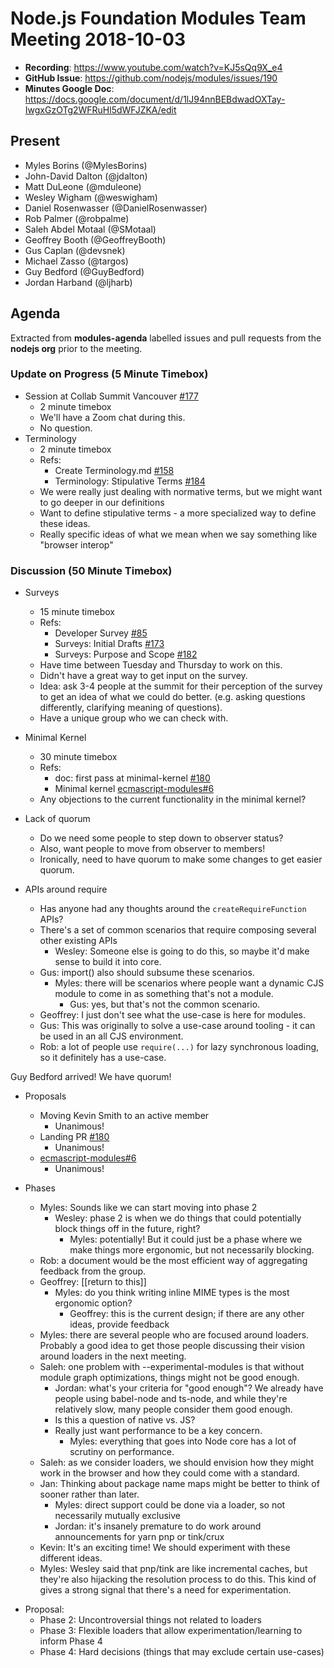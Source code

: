 # Node.js Foundation Modules Team Meeting 2018-10-03

* **Recording**: https://www.youtube.com/watch?v=KJ5sQq9X_e4
* **GitHub Issue**: https://github.com/nodejs/modules/issues/190
* **Minutes Google Doc**: https://docs.google.com/document/d/1lJ94nnBEBdwadOXTay-IwgxGzOTg2WFRuHl5dWFJZKA/edit

## Present

- Myles Borins (@MylesBorins)
- John-David Dalton (@jdalton)
- Matt DuLeone (@mduleone)
- Wesley Wigham (@weswigham)
- Daniel Rosenwasser (@DanielRosenwasser)
- Rob Palmer (@robpalme)
- Saleh Abdel Motaal (@SMotaal)
- Geoffrey Booth (@GeoffreyBooth)
- Gus Caplan (@devsnek)
- Michael Zasso (@targos)
- Guy Bedford (@GuyBedford)
- Jordan Harband (@ljharb)

## Agenda

Extracted from **modules-agenda** labelled issues and pull requests from the **nodejs org** prior to the meeting.

### Update on Progress (5 Minute Timebox)

* Session at Collab Summit Vancouver [#177](https://github.com/nodejs/modules/issues/177)
  - 2 minute timebox
  - We'll have a Zoom chat during this.
  - No question.
* Terminology
  - 2 minute timebox
  - Refs:
    - Create Terminology.md [#158](https://github.com/nodejs/modules/pull/158)
    - Terminology: Stipulative Terms [#184](https://github.com/nodejs/modules/issues/184)
  - We were really just dealing with normative terms, but we might want to go deeper in our definitions
  - Want to define stipulative terms - a more specialized way to define these ideas.
  - Really specific ideas of what we mean when we say something like "browser interop"

### Discussion (50 Minute Timebox)

* Surveys
  - 15 minute timebox
  - Refs:
    - Developer Survey [#85](https://github.com/nodejs/modules/issues/85)
    - Surveys: Initial Drafts [#173](https://github.com/nodejs/modules/issues/173)
    - Surveys: Purpose and Scope [#182](https://github.com/nodejs/modules/issues/182)
  - Have time between Tuesday and Thursday to work on this.
  - Didn't have a great way to get input on the survey. 
  - Idea: ask 3-4 people at the summit for their perception of the survey to get an idea of what we could do better. (e.g. asking questions differently, clarifying meaning of questions).
  - Have a unique group who we can check with.

* Minimal Kernel
  - 30 minute timebox
  - Refs:
    - doc: first pass at minimal-kernel [#180](https://github.com/nodejs/modules/pull/180)
    - Minimal kernel [ecmascript-modules#6](https://github.com/nodejs/ecmascript-modules/pull/6)
  - Any objections to the current functionality in the minimal kernel?

* Lack of quorum
  - Do we need some people to step down to observer status?
  - Also, want people to move from observer to members!
  - Ironically, need to have quorum to make some changes to get easier quorum.

* APIs around require
  - Has anyone had any thoughts around the `createRequireFunction` APIs?
  - There's a set of common scenarios that require composing several other existing APIs
    - Wesley: Someone else is going to do this, so maybe it'd make sense to build it into core.
  - Gus: import() also should subsume these scenarios.
    - Myles: there will be scenarios where people want a dynamic CJS module to come in as something that's not a module.
      - Gus: yes, but that's not the common scenario.
  - Geoffrey: I just don't see what the use-case is here for modules.
  - Gus: This was originally to solve a use-case around tooling - it can be used in an all CJS environment.
  - Rob: a lot of people use `require(...)` for lazy synchronous loading, so it definitely has a use-case.

Guy Bedford arrived! We have quorum!

* Proposals
  - Moving Kevin Smith to an active member
    - Unanimous!
  - Landing PR [#180](https://github.com/nodejs/modules/pull/180)
    - Unanimous!
  - [ecmascript-modules#6](https://github.com/nodejs/ecmascript-modules/pull/6)
    - Unanimous!

* Phases
  - Myles: Sounds like we can start moving into phase 2
    - Wesley: phase 2 is when we do things that could potentially block things off in the future, right?
      - Myles: potentially! But it could just be a phase where we make things more ergonomic, but not necessarily blocking.
  - Rob: a document would be the most efficient way of aggregating feedback from the group.
  - Geoffrey: \[\[return to this]]
    - Myles: do you think writing inline MIME types is the most ergonomic option?
      - Geoffrey: this is the current design; if there are any other ideas, provide feedback
  - Myles: there are several people who are focused around loaders. Probably a good idea to get those people discussing their vision around loaders in the next meeting. 
  - Saleh: one problem with --experimental-modules is that without module graph optimizations, things might not be good enough.
    - Jordan: what's your criteria for "good enough"? We already have people using babel-node and ts-node, and while they're relatively slow, many people consider them good enough.
    - Is this a question of native vs. JS?
    - Really just want performance to be a key concern.
      - Myles: everything that goes into Node core has a lot of scrutiny on performance.
  - Saleh: as we consider loaders, we should envision how they might work in the browser and how they could come with a standard.
  - Jan: Thinking about package name maps might be better to think of sooner rather than later.
    - Myles: direct support could be done via a loader, so not necessarily mutually exclusive
    - Jordan: it's insanely premature to do work around announcements for yarn pnp or tink/crux
  - Kevin: It's an exciting time! We should experiment with these different ideas.
  - Myles: Wesley said that pnp/tink are like incremental caches, but they're also hijacking the resolution process to do this. This kind of gives a strong signal that there's a need for experimentation.
- Proposal:
  - Phase 2: Uncontroversial things not related to loaders
  - Phase 3: Flexible loaders that allow experimentation/learning to inform Phase 4
  - Phase 4: Hard decisions (things that may exclude certain use-cases)
